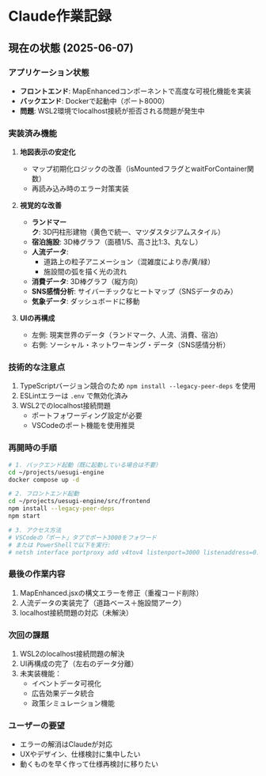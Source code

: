 # Claude作業記録

## 現在の状態 (2025-06-07)

### アプリケーション状態
- **フロントエンド**: MapEnhancedコンポーネントで高度な可視化機能を実装
- **バックエンド**: Dockerで起動中（ポート8000）
- **問題**: WSL2環境でlocalhost接続が拒否される問題が発生中

### 実装済み機能
1. **地図表示の安定化**
   - マップ初期化ロジックの改善（isMountedフラグとwaitForContainer関数）
   - 再読み込み時のエラー対策実装

2. **視覚的な改善**
   - **ランドマーク**: 3D円柱形建物（黄色で統一、マツダスタジアムスタイル）
   - **宿泊施設**: 3D棒グラフ（面積1/5、高さ比1:3、丸なし）
   - **人流データ**: 
     - 道路上の粒子アニメーション（混雑度により赤/黄/緑）
     - 施設間の弧を描く光の流れ
   - **消費データ**: 3D棒グラフ（縦方向）
   - **SNS感情分析**: サイバーチックなヒートマップ（SNSデータのみ）
   - **気象データ**: ダッシュボードに移動

3. **UIの再構成**
   - 左側: 現実世界のデータ（ランドマーク、人流、消費、宿泊）
   - 右側: ソーシャル・ネットワーキング・データ（SNS感情分析）

### 技術的な注意点
1. TypeScriptバージョン競合のため `npm install --legacy-peer-deps` を使用
2. ESLintエラーは `.env` で無効化済み
3. WSL2でのlocalhost接続問題
   - ポートフォワーディング設定が必要
   - VSCodeのポート機能を使用推奨

### 再開時の手順
```bash
# 1. バックエンド起動（既に起動している場合は不要）
cd ~/projects/uesugi-engine
docker compose up -d

# 2. フロントエンド起動
cd ~/projects/uesugi-engine/src/frontend
npm install --legacy-peer-deps
npm start

# 3. アクセス方法
# VSCodeの「ポート」タブでポート3000をフォワード
# または PowerShellで以下を実行:
# netsh interface portproxy add v4tov4 listenport=3000 listenaddress=0.0.0.0 connectport=3000 connectaddress=<WSL_IP>
```

### 最後の作業内容
1. MapEnhanced.jsxの構文エラーを修正（重複コード削除）
2. 人流データの実装完了（道路ベース＋施設間アーク）
3. localhost接続問題の対応（未解決）

### 次回の課題
1. WSL2のlocalhost接続問題の解決
2. UI再構成の完了（左右のデータ分離）
3. 未実装機能：
   - イベントデータ可視化
   - 広告効果データ統合
   - 政策シミュレーション機能

### ユーザーの要望
- エラーの解消はClaudeが対応
- UXやデザイン、仕様検討に集中したい
- 動くものを早く作って仕様再検討に移りたい